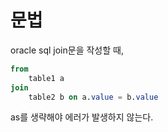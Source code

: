 문법
===

oracle sql join문을 작성할 때,
```sql
from
    table1 a
join
    table2 b on a.value = b.value
```
as를 생략해야 에러가 발생하지 않는다.  
